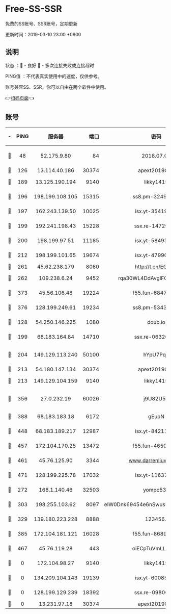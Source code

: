 # Free-SS-SSR

免费的SS账号、SSR账号，定期更新

更新时间：2019-03-10 23:00 +0800

## 说明

状态     ：🙂 - 良好 🙁 - 多次连接失败或连接超时

PING值   ：不代表真实使用中的速度，仅供参考。

账号兼容SS、SSR，你可以自由在两个软件中使用。

👉[扫码页面](https://liesauer.github.io/Free-SS-SSR/)👈

## 账号

|-|PING|服务器|端口|密码|加密方式|区域|
|:----:|:----:|:-----:|-----:|:----:|:----:|:----:|
|🙂|48|52.175.9.80|84|2018.07.07|chacha20-ietf-poly1305|HK|
|🙂|126|13.114.40.186|30374|apext2019006|chacha20|JP|
|🙂|189|13.125.190.194|9140|likky1415|aes-256-cfb|KR|
|🙂|196|198.199.108.105|15315|ss8.pm-32497481|aes-256-cfb|US|
|🙂|197|162.243.139.50|10025|isx.yt-35419673|aes-256-cfb|US|
|🙂|199|192.241.198.43|15228|ssx.re-14729949|aes-256-cfb|US|
|🙂|200|198.199.97.51|11185|isx.yt-58493850|aes-256-cfb|US|
|🙂|212|198.199.101.65|19674|isx.yt-47990500|aes-256-cfb|US|
|🙂|261|45.62.238.179|8080|http://t.cn/EGJIyrl|rc4-md5|CA|
|🙂|262|109.238.6.24|9452|rqa30WL4DdAvgIFG6Fs3znzTa|aes-256-cfb|FR|
|🙂|373|45.56.106.48|19224|f55.fun-68474983|aes-256-cfb|US|
|🙂|376|128.199.249.61|19234|ss8.pm-53433179|aes-256-cfb|SG|
|🙂|128|54.250.146.225|1080|doub.io|aes-256-cfb|JP|
|🙂|199|68.183.164.84|14710|ssx.re-06320738|aes-256-cfb|US|
|🙂|204|149.129.113.240|50100|hYpU7PqP|chacha20-ietf-poly1305|CN|
|🙂|213|54.180.147.134|30374|apext2019006|chacha20|KR|
|🙂|213|149.129.104.159|9140|likky1415|aes-256-cfb|HK|
|🙂|356|27.0.232.19|60026|j9U82U53|xchacha20-ietf-poly1305|HK|
|🙂|388|68.183.183.18|6172|gEupN|aes-256-cfb|SG|
|🙂|448|68.183.189.217|12987|isx.yt-84211383|aes-256-cfb|SG|
|🙂|457|172.104.170.25|13472|f55.fun-46502353|aes-256-cfb|SG|
|🙂|461|45.76.125.90|3344|www.darrenliuwei.com|aes-256-cfb|AU|
|🙂|471|128.199.225.78|17032|isx.yt-11637665|aes-256-cfb|SG|
|🙁|272|168.1.140.46|32503|yompc535|aes-256-cfb|AU|
|🙁|303|198.255.103.62|8097|eIW0Dnk69454e6nSwuspv9DmS201tQ0D|aes-256-cfb|US|
|🙁|329|139.180.223.228|8888|123456..|aes-256-cfb|JP|
|🙁|385|172.104.181.121|16028|f55.fun-86890630|aes-256-cfb|SG|
|🙁|467|45.76.119.28|443|oiECpTuVmLLxk4Ts|aes-256-cfb|AU|
|🙁|0|172.104.98.27|9140|likky1415|aes-256-cfb|JP|
|🙁|0|134.209.104.143|19139|isx.yt-60085477|aes-256-cfb|SG|
|🙁|0|128.199.129.239|18392|ssx.re-09806935|aes-256-cfb|SG|
|🙁|0|13.231.97.18|30374|apext2019006|chacha20|JP|
